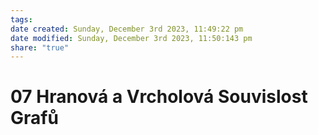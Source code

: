 ```yaml
---
tags: 
date created: Sunday, December 3rd 2023, 11:49:22 pm
date modified: Sunday, December 3rd 2023, 11:50:143 pm
share: "true"
---
```


# 07 Hranová a Vrcholová Souvislost Grafů